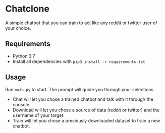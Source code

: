 # Chatclone

A simple chatbot that you can train to act like any reddit or twitter user of your choice.

## Requirements

* Python 3.7
* Install all dependencies with ```pip3 install -r requirements.txt```

## Usage

Run ```main.py``` to start. The prompt will guide you through your selections.

* Chat will let you chose a trained chatbot and talk with it through the console.
* Download will let you chose a source of data (reddit or twitter) and the username of your target.
* Train will let you chose a previously downloaded dataset to train a new chatbot.
